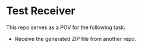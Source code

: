 # Test Receiver

This repo serves as a POV for the following task:

- Receive the generated ZIP file from another repo.
